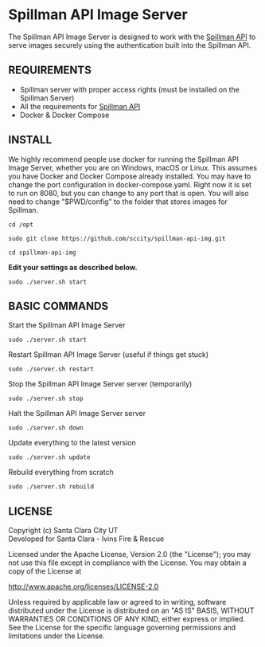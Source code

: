 # Spillman API Image Server

The Spillman API Image Server is designed to work with the [Spillman API](https://github.com/sccity/spillman-api) to serve images securely using the authentication built into the Spillman API.

## REQUIREMENTS
*  Spillman server with proper access rights (must be installed on the Spillman Server)
*  All the requirements for [Spillman API](https://github.com/sccity/spillman-api?tab=readme-ov-file#requirements)
*  Docker & Docker Compose

## INSTALL
We highly recommend people use docker for running the Spillman API Image Server, whether you are on Windows, macOS or Linux. This assumes you have Docker and Docker Compose already installed. You may have to change the port configuration in docker-compose.yaml. Right now it is set to run on 8080, but you can change to any port that is open. You will also need to change "$PWD/config" to the folder that stores images for Spillman.
```
cd /opt
```
```
sudo git clone https://github.com/sccity/spillman-api-img.git
```
```
cd spillman-api-img
```
**Edit your settings as described below.**
```
sudo ./server.sh start
```

## BASIC COMMANDS

Start the Spillman API Image Server
```
sudo ./server.sh start
```

Restart Spillman API Image Server (useful if things get stuck)
```
sudo ./server.sh restart
```

Stop the Spillman API Image Server server (temporarily)
```
sudo ./server.sh stop
```

Halt the Spillman API Image Server server
```
sudo ./server.sh down
```

Update everything to the latest version
```
sudo ./server.sh update
```

Rebuild everything from scratch
```
sudo ./server.sh rebuild
```

## LICENSE
Copyright (c) Santa Clara City UT\
Developed for Santa Clara - Ivins Fire & Rescue

Licensed under the Apache License, Version 2.0 (the "License");
you may not use this file except in compliance with the License.
You may obtain a copy of the License at

<http://www.apache.org/licenses/LICENSE-2.0>

Unless required by applicable law or agreed to in writing, software
distributed under the License is distributed on an "AS IS" BASIS,
WITHOUT WARRANTIES OR CONDITIONS OF ANY KIND, either express or implied.
See the License for the specific language governing permissions and
limitations under the License.

